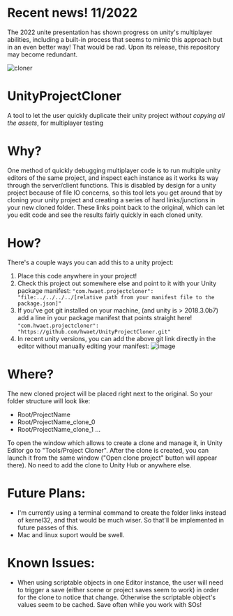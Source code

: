 # Recent news! 11/2022
The 2022 unite presentation has shown progress on unity's multiplayer abilities, including a built-in process that seems to mimic this approach but in an even better way! That would be rad. Upon its release, this repository may become redundant. 

![cloner](https://user-images.githubusercontent.com/30280876/48310703-37780100-e561-11e8-8319-0ecbaeb8c8e4.gif)
# UnityProjectCloner
A tool to let the user quickly duplicate their unity project *without copying all the assets*, for multiplayer testing

# Why?
One method of quickly debugging multiplayer code is to run multiple unity editors of the same project, and inspect each instance as it works its way through the server/client functions. This is disabled by design for a unity project because of file IO concerns, so this tool lets you get around that by cloning your unity project and creating a series of hard links/junctions in your new cloned folder. These links point back to the original, which can let you edit code and see the results fairly quickly in each cloned unity.

# How?
There's a couple ways you can add this to a unity project:
1. Place this code anywhere in your project!
2. Check this project out somewhere else and point to it with your Unity package manifest:
```"com.hwaet.projectcloner":  "file:../../../../[relative path from your manifest file to the package.json]"```
3. If you've got git installed on your machine, (and unity is > 2018.3.0b7) add a line in your package manifest that points straight here!
```"com.hwaet.projectcloner": "https://github.com/hwaet/UnityProjectCloner.git"```
4. In recent unity versions, you can add the above git link directly in the editor without manually editing your manifest:
![image](https://user-images.githubusercontent.com/30280876/132378040-9d985e3b-634b-46ee-a0c5-5fd52cf37f0b.png)


# Where?
The new cloned project will be placed right next to the original. So your folder structure will look like:
- Root/ProjectName
- Root/ProjectName_clone_0
- Root/ProjectName_clone_1
...

To open the window which allows to create a clone and manage it, in Unity Editor go to "Tools/Project Cloner". After the clone is created, you can launch it from the same window ("Open clone project" button will appear there). No need to add the clone to Unity Hub or anywhere else.

# Future Plans:
- I'm currently using a terminal command to create the folder links instead of kernel32, and that would be much wiser. So that'll be implemented in future passes of this.
- Mac and linux suport would be swell.

# Known Issues:
- When using scriptable objects in one Editor instance, the user will need to trigger a save (either scene or project saves seem to work) in order for the clone to notice that change. Otherwise the scriptable object's values seem to be cached. Save often while you work with SOs!
